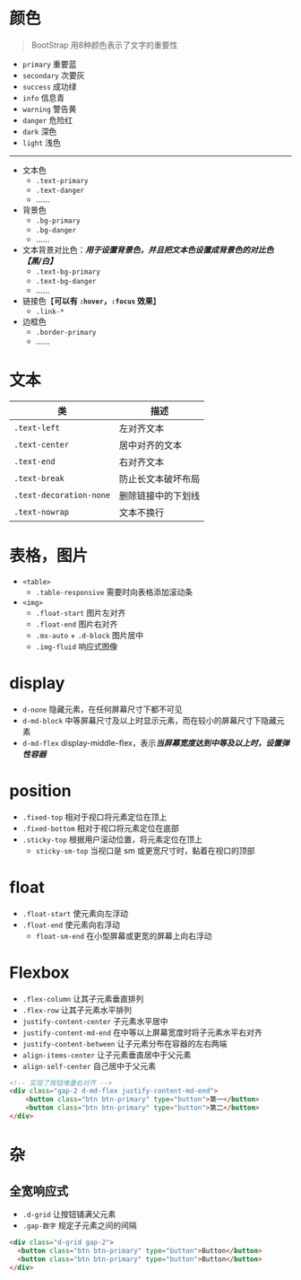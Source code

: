 # 颜色
>BootStrap 用8种颜色表示了文字的重要性

- `primary` 重要蓝
- `secondary` 次要灰
- `success` 成功绿
- `info` 信息青
- `warning` 警告黄
- `danger` 危险红
- `dark` 深色
- `light` 浅色

---
- 文本色
	- `.text-primary`
	- `.text-danger`
	- ……
- 背景色
	- `.bg-primary`
	- `.bg-danger`
	- ……
- 文本背景对比色：***用于设置背景色，并且把文本色设置成背景色的对比色【黑/白】***
	- `.text-bg-primary`
	- `.text-bg-danger`
	- ……
- 链接色【**可以有 `:hover`，`:focus` 效果**】
	- `.link-*`
- 边框色
	- `.border-primary`
	- ……

# 文本
| 类                       | 描述        |
| ----------------------- | --------- |
| `.text-left`            | 左对齐文本     |
| `.text-center`          | 居中对齐的文本   |
| `.text-end`             | 右对齐文本     |
| `.text-break`           | 防止长文本破坏布局 |
| `.text-decoration-none` | 删除链接中的下划线 |
| `.text-nowrap`          | 文本不换行     |

# 表格，图片
- `<table>` 
	- `.table-responsive` 需要时向表格添加滚动条
- `<img>`
	- `.float-start` 图片左对齐
	- `.float-end` 图片右对齐
	- `.mx-auto` + `.d-block` 图片居中
	- `.img-fluid` 响应式图像

# display
- `d-none` 隐藏元素，在任何屏幕尺寸下都不可见
- `d-md-block` 中等屏幕尺寸及以上时显示元素，而在较小的屏幕尺寸下隐藏元素
- `d-md-flex` display-middle-flex，表示***当屏幕宽度达到中等及以上时，设置弹性容器***

# position
- `.fixed-top` 相对于视口将元素定位在顶上
- `.fixed-bottom` 相对于视口将元素定位在底部
- `.sticky-top` 根据用户滚动位置，将元素定位在顶上
	- `sticky-sm-top` 当视口是 sm 或更宽尺寸时，黏着在视口的顶部

# float
- `.float-start` 使元素向左浮动
- `.float-end` 使元素向右浮动
	- `float-sm-end` 在小型屏幕或更宽的屏幕上向右浮动


# Flexbox
- `.flex-column` 让其子元素垂直排列
- `.flex-row` 让其子元素水平排列
- `justify-content-center` 子元素水平居中
- `justify-content-md-end` 在中等以上屏幕宽度时将子元素水平右对齐
- `justify-content-between` 让子元素分布在容器的左右两端
- `align-items-center` 让子元素垂直居中于父元素
- `align-self-center` 自己居中于父元素

```html
<!-- 实现了按钮堆叠右对齐 -->
<div class="gap-2 d-md-flex justify-content-md-end">
	<button class="btn btn-primary" type="button">第一</button>
	<button class="btn btn-primary" type="button">第二</button>
</div>
```

# 杂
## 全宽响应式
- `.d-grid` 让按钮铺满父元素
- `.gap-数字` 规定子元素之间的间隔

```html
<div class="d-grid gap-2">
  <button class="btn btn-primary" type="button">Button</button>
  <button class="btn btn-primary" type="button">Button</button>
</div>
```